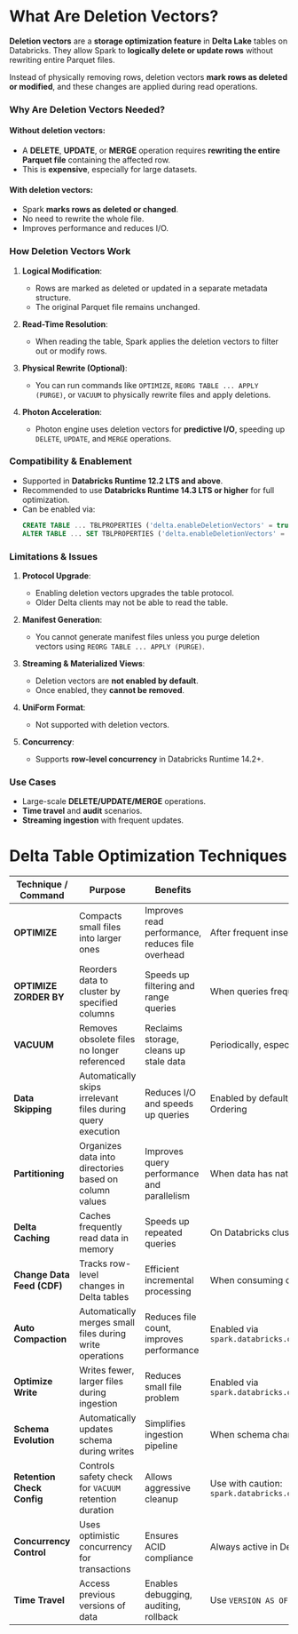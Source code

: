 # What Are Deletion Vectors?

**Deletion vectors** are a **storage optimization feature** in **Delta Lake** tables on Databricks. They allow Spark to **logically delete or update rows** without rewriting entire Parquet files.

Instead of physically removing rows, deletion vectors **mark rows as deleted or modified**, and these changes are applied during read operations.

### Why Are Deletion Vectors Needed?

#### Without deletion vectors:
- A **DELETE**, **UPDATE**, or **MERGE** operation requires **rewriting the entire Parquet file** containing the affected row.
- This is **expensive**, especially for large datasets.

#### With deletion vectors:
- Spark **marks rows as deleted or changed**.
- No need to rewrite the whole file.
- Improves performance and reduces I/O.

### How Deletion Vectors Work

1. **Logical Modification**:
   - Rows are marked as deleted or updated in a separate metadata structure.
   - The original Parquet file remains unchanged.

2. **Read-Time Resolution**:
   - When reading the table, Spark applies the deletion vectors to filter out or modify rows.

3. **Physical Rewrite (Optional)**:
   - You can run commands like `OPTIMIZE`, `REORG TABLE ... APPLY (PURGE)`, or `VACUUM` to physically rewrite files and apply deletions.

4. **Photon Acceleration**:
   - Photon engine uses deletion vectors for **predictive I/O**, speeding up `DELETE`, `UPDATE`, and `MERGE` operations.

### Compatibility & Enablement

- Supported in **Databricks Runtime 12.2 LTS and above**.
- Recommended to use **Databricks Runtime 14.3 LTS or higher** for full optimization.
- Can be enabled via:
  ```sql
  CREATE TABLE ... TBLPROPERTIES ('delta.enableDeletionVectors' = true);
  ALTER TABLE ... SET TBLPROPERTIES ('delta.enableDeletionVectors' = true);
  ```

### Limitations & Issues

1. **Protocol Upgrade**:
   - Enabling deletion vectors upgrades the table protocol.
   - Older Delta clients may not be able to read the table.

2. **Manifest Generation**:
   - You cannot generate manifest files unless you purge deletion vectors using `REORG TABLE ... APPLY (PURGE)`.

3. **Streaming & Materialized Views**:
   - Deletion vectors are **not enabled by default**.
   - Once enabled, they **cannot be removed**.

4. **UniForm Format**:
   - Not supported with deletion vectors.

5. **Concurrency**:
   - Supports **row-level concurrency** in Databricks Runtime 14.2+.

### Use Cases

- Large-scale **DELETE/UPDATE/MERGE** operations.
- **Time travel** and **audit** scenarios.
- **Streaming ingestion** with frequent updates.

# Delta Table Optimization Techniques

| Technique / Command        | Purpose                                                                 | Benefits                                                                 | When to Use                                                                 |
|---------------------------|-------------------------------------------------------------------------|--------------------------------------------------------------------------|------------------------------------------------------------------------------|
| **OPTIMIZE**              | Compacts small files into larger ones                                   | Improves read performance, reduces file overhead                         | After frequent inserts, streaming, or batch loads                           |
| **OPTIMIZE ZORDER BY**    | Reorders data to cluster by specified columns                           | Speeds up filtering and range queries                                    | When queries frequently filter on specific columns                          |
| **VACUUM**                | Removes obsolete files no longer referenced                             | Reclaims storage, cleans up stale data                                   | Periodically, especially after deletes/updates                              |
| **Data Skipping**         | Automatically skips irrelevant files during query execution             | Reduces I/O and speeds up queries                                        | Enabled by default; works best with partitioning and Z-Ordering             |
| **Partitioning**          | Organizes data into directories based on column values                  | Improves query performance and parallelism                               | When data has natural grouping (e.g., by date, region)                      |
| **Delta Caching**         | Caches frequently read data in memory                                   | Speeds up repeated queries                                               | On Databricks clusters with caching enabled                                 |
| **Change Data Feed (CDF)**| Tracks row-level changes in Delta tables                                | Efficient incremental processing                                         | When consuming changes for downstream systems                               |
| **Auto Compaction**       | Automatically merges small files during write operations                | Reduces file count, improves performance                                 | Enabled via `spark.databricks.delta.autoCompact.enabled`                   |
| **Optimize Write**        | Writes fewer, larger files during ingestion                             | Reduces small file problem                                               | Enabled via `spark.databricks.delta.optimizeWrite.enabled`                 |
| **Schema Evolution**      | Automatically updates schema during writes                              | Simplifies ingestion pipeline                                            | When schema changes are expected                                            |
| **Retention Check Config**| Controls safety check for `VACUUM` retention duration                   | Allows aggressive cleanup                                                | Use with caution: `spark.databricks.delta.retentionDurationCheck.enabled`  |
| **Concurrency Control**   | Uses optimistic concurrency for transactions                            | Ensures ACID compliance                                                  | Always active in Delta Lake                                                 |
| **Time Travel**           | Access previous versions of data                                        | Enables debugging, auditing, rollback                                    | Use `VERSION AS OF` or `TIMESTAMP AS OF` in queries                         |
